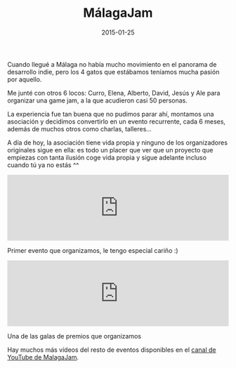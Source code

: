 ﻿---
layout: post
title: MálagaJam
date: 2015-01-25
description: Asociación malagueña de desarrolladores de videojuegos
img: assets/img/cover/malagajam2.jpg
tags: []
action-text: Web de MalagaJam
action-link: http://malagajam.com
status: published
---

Cuando llegué a Málaga no había mucho movimiento en el panorama de desarrollo indie, pero los 4 gatos que estábamos teníamos mucha pasión por aquello.

Me junté con otros 6 locos: Curro, Elena, Alberto, David, Jesús y Ale para organizar una game jam, a la que acudieron casi 50 personas.

La experiencia fue tan buena que no pudimos parar ahí, montamos una asociación y decidimos convertirlo en un evento recurrente, cada 6 meses, además de muchos otros como charlas, talleres...

A día de hoy, la asociación tiene vida propia y ninguno de los organizadores originales sigue en ella: es todo un placer que ver que un proyecto que empiezas con tanta ilusión coge vida propia y sigue adelante incluso cuando tú ya no estás ^^

<div class="video-container">
  <iframe style="width: 100%;" src="https://www.youtube.com/embed/nP2bafFijwo?rel=0" frameborder="0" gesture="media" allow="encrypted-media" allowfullscreen></iframe>
</div>
<p class="image-caption">Primer evento que organizamos, le tengo especial cariño :)</p>

<div class="video-container">
  <iframe style="width: 100%;" src="https://www.youtube.com/embed/ltoUzIcU0bg?rel=0" frameborder="0" gesture="media" allow="encrypted-media" allowfullscreen></iframe>
</div>
<p class="image-caption">Una de las galas de premios que organizamos</p>

Hay muchos más vídeos del resto de eventos disponibles en el [canal de YouTube de MalagaJam](https://www.youtube.com/c/M%C3%A1lagaJam/videos).

<!-- Sample image embed
![]({{ "/assets/img/content/cardcreatorproto.png" | absolute_url }})
<p class="image-caption">Image caption</p>
-->

<!-- Sample blockquote
<blockquote>
Del juego de cartas me olvidé poco después de empezar la aplicación.
</blockquote>
-->

<!-- Sample responsive video embed
<div class="video-container">
  <iframe style="width: 100%;" src="https://www.youtube.com/embed/liMw3yfeTdo?rel=0" frameborder="0" gesture="media" allow="encrypted-media" allowfullscreen></iframe>
</div>
<p class="image-caption">¡Trailer 2.0, con mucho swing!</p>
-->